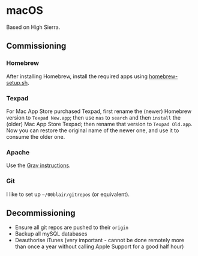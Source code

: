 # macOS

Based on High Sierra.

## Commissioning

### Homebrew

After installing Homebrew, install the required apps using [homebrew-setup.sh](../scripts/homebrew-setup.sh).

### Texpad

For Mac App Store purchased Texpad, first rename the (newer) Homebrew version to `Texpad New.app`; then use `mas` to `search` and then `install` the (older) Mac App Store Texpad; then rename that version to `Texpad Old.app`. Now you can restore the original name of the newer one, and use it to consume the older one.

### Apache

Use the [Grav instructions](https://getgrav.org/blog/macos-sierra-apache-multiple-php-versions).

### Git

I like to set up `~/00blair/gitrepos` (or equivalent).

## Decommissioning

- Ensure all git repos are pushed to their `origin`
- Backup all mySQL databases
- Deauthorise iTunes (very important - cannot be done remotely more than once a year without calling Apple Support for a good half hour)